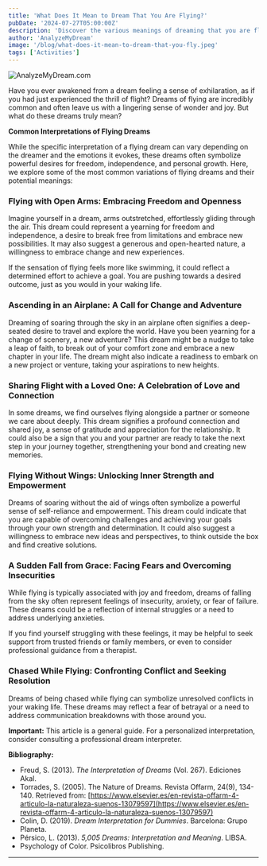```yaml
---
title: 'What Does It Mean to Dream That You Are Flying?'
pubDate: '2024-07-27T05:00:00Z'
description: 'Discover the various meanings of dreaming that you are flying, from representing freedom and empowerment to interpreting feelings of insecurity.'
author: 'AnalyzeMyDream'
image: '/blog/what-does-it-mean-to-dream-that-you-fly.jpeg'
tags: ['Activities']
---
```


![AnalyzeMyDream.com](/blog/what-does-it-mean-to-dream-that-you-fly.jpeg)


Have you ever awakened from a dream feeling a sense of exhilaration, as if you had just experienced the thrill of flight? Dreams of flying are incredibly common and often leave us with a lingering sense of wonder and joy. But what do these dreams truly mean?

**Common Interpretations of Flying Dreams**

While the specific interpretation of a flying dream can vary depending on the dreamer and the emotions it evokes, these dreams often symbolize powerful desires for freedom, independence, and personal growth. Here, we explore some of the most common variations of flying dreams and their potential meanings:

### Flying with Open Arms: Embracing Freedom and Openness

Imagine yourself in a dream, arms outstretched, effortlessly gliding through the air. This dream could represent a yearning for freedom and independence, a desire to break free from limitations and embrace new possibilities. It may also suggest a generous and open-hearted nature, a willingness to embrace change and new experiences.

If the sensation of flying feels more like swimming, it could reflect a determined effort to achieve a goal. You are pushing towards a desired outcome, just as you would in your waking life.

### Ascending in an Airplane: A Call for Change and Adventure

Dreaming of soaring through the sky in an airplane often signifies a deep-seated desire to travel and explore the world. Have you been yearning for a change of scenery, a new adventure? This dream might be a nudge to take a leap of faith, to break out of your comfort zone and embrace a new chapter in your life. The dream might also indicate a readiness to embark on a new project or venture, taking your aspirations to new heights.

### Sharing Flight with a Loved One: A Celebration of Love and Connection

In some dreams, we find ourselves flying alongside a partner or someone we care about deeply. This dream signifies a profound connection and shared joy, a sense of gratitude and appreciation for the relationship. It could also be a sign that you and your partner are ready to take the next step in your journey together, strengthening your bond and creating new memories.

### Flying Without Wings: Unlocking Inner Strength and Empowerment

Dreams of soaring without the aid of wings often symbolize a powerful sense of self-reliance and empowerment. This dream could indicate that you are capable of overcoming challenges and achieving your goals through your own strength and determination. It could also suggest a willingness to embrace new ideas and perspectives, to think outside the box and find creative solutions.

### A Sudden Fall from Grace: Facing Fears and Overcoming Insecurities

While flying is typically associated with joy and freedom, dreams of falling from the sky often represent feelings of insecurity, anxiety, or fear of failure. These dreams could be a reflection of internal struggles or a need to address underlying anxieties.

If you find yourself struggling with these feelings, it may be helpful to seek support from trusted friends or family members, or even to consider professional guidance from a therapist.

### Chased While Flying: Confronting Conflict and Seeking Resolution

Dreams of being chased while flying can symbolize unresolved conflicts in your waking life. These dreams may reflect a fear of betrayal or a need to address communication breakdowns with those around you.

**Important:** This article is a general guide. For a personalized interpretation, consider consulting a professional dream interpreter.

**Bibliography:**

- Freud, S. (2013). *The Interpretation of Dreams* (Vol. 267). Ediciones Akal.
- Torrades, S. (2005). The Nature of Dreams. Revista Offarm, 24(9), 134-140. Retrieved from: [https://www.elsevier.es/en-revista-offarm-4-articulo-la-naturaleza-suenos-13079597](https://www.elsevier.es/en-revista-offarm-4-articulo-la-naturaleza-suenos-13079597)
- Colin, D. (2019). *Dream Interpretation for Dummies*. Barcelona: Grupo Planeta.
- Pérsico, L. (2013). *5,005 Dreams: Interpretation and Meaning*. LIBSA.
- Psychology of Color. Psicolibros Publishing.

---